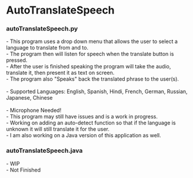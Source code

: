 # AutoTranslateSpeech
  <h3>autoTranslateSpeech.py</h3>
    - This program uses a drop down menu that allows the user to select a language to translate from and to.<br>
    - The program then will listen for speech when the translate button is pressed.<br>
    - After the user is finished speaking the program will take the audio, translate it, then present it as text on screen.<br>
    - The program also "Speaks" back the translated phrase to the user(s).<br>
    <br>
    - Supported Languages: English, Spanish, Hindi, French, German, Russian, Japanese, Chinese<br>
    <br>
    - Microphone Needed!<br>
    - This program may still have issues and is a work in progress.<br>
    - Working on adding an auto-detect function so that if the language is unknown it will still translate it for the user.<br>
    - I am also working on a Java version of this application as well.<br>

<h3>autoTranslateSpeech.java</h3>
  - WIP<br>
  - Not Finished<br>
